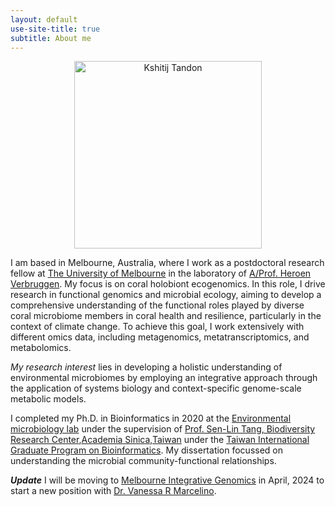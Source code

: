 ```yaml
---
layout: default
use-site-title: true
subtitle: About me
---
```


<p align='center'>
	<img src="img/kshitijtandon.jpg" alt='Kshitij Tandon' height="300px">
</p>

I am based in Melbourne, Australia, where I work as a postdoctoral research fellow at [The University of Melbourne](https://www.unimelb.edu.au) in the laboratory of [A/Prof. Heroen Verbruggen](https://hverbruggen.github.io//). My focus is on coral holobiont ecogenomics. In this role, I drive research in functional genomics and microbial ecology, aiming to develop a comprehensive understanding of the functional roles played by diverse coral microbiome members in coral health and resilience, particularly in the context of climate change. To achieve this goal, I work extensively with different omics data, including metagenomics, metatranscriptomics, and metabolomics.

*My research interest* lies in developing a holistic understanding of environmental microbiomes by employing an integrative approach through the application of systems biology and context-specific genome-scale metabolic models.

I completed my Ph.D. in Bioinformatics in 2020 at the [Environmental microbiology lab](https://sltang.biodiv.tw/index.php) under the supervision of [Prof. Sen-Lin Tang, Biodiversity Research Center](https://sltang.biodiv.tw),[Academia Sinica,Taiwan](https://www.sinica.edu.tw/en) under the [Taiwan International Graduate Program on Bioinformatics](https://idv.sinica.edu.tw/tigpbio/index.html). My dissertation focussed on understanding the microbial community-functional relationships.

***Update*** I will be moving to [Melbourne Integrative Genomics](https://sites.research.unimelb.edu.au/integrative-genomics) in April, 2024 to start a new position with [Dr. Vanessa R Marcelino](https://www.hologenomics.org/).
